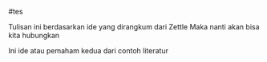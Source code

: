 #tes 


Tulisan ini berdasarkan ide yang dirangkum dari Zettle
Maka nanti akan bisa kita hubungkan

Ini ide atau pemaham kedua dari contoh literatur

